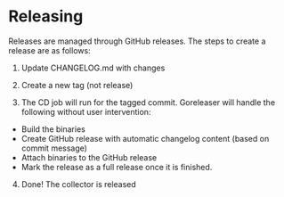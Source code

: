 # Releasing
Releases are managed through GitHub releases. The steps to create a release are as follows:

1. Update CHANGELOG.md with changes

2. Create a new tag (not release)

3. The CD job will run for the tagged commit. Goreleaser will handle the following without user intervention:
  - Build the binaries
  - Create GitHub release with automatic changelog content (based on commit message)
  - Attach binaries to the GitHub release
  - Mark the release as a full release once it is finished.

4. Done! The collector is released